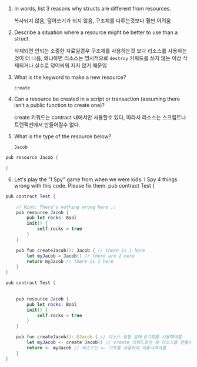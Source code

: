 

1. In words, list 3 reasons why structs are different from resources.

    복사되지 않음,
    덮어쓰기가 되지 않음,
    구조체를 다루는것보다 훨씬 어려움


2. Describe a situation where a resource might be better to use than a struct.

      삭제되면 안되는 소중한 자료일경우 구조체를 사용하는것 보다 리소스를 사용하는 것이 더 나음, 
      왜냐하면 리소스는 명시적으로 `destroy` 키워드를 쓰지 않는 이상 삭제되거나 실수로 덮어씌워 지지 않기 때문임


3. What is the keyword to make a new resource?

      `create`
  

4. Can a resource be created in a script or transaction (assuming there isn't a public function to create one)?

      create 키워드는 contract 내에서만 사용할수 있다, 따라서 리소스는 스크립트나 트랜잭션에서 만들어질수 없다.


5. What is the type of the resource below?
 
      `Jacob`
 
```swift
pub resource Jacob {

}
```



 

6. Let's play the "I Spy" game from when we were kids. I Spy 4 things wrong with this code. Please fix them.
pub contract Test {


```swift
pub contract Test {

    // Hint: There's nothing wrong here ;)
    pub resource Jacob {
        pub let rocks: Bool
        init() {
            self.rocks = true
        }
    }

    pub fun createJacob(): Jacob { // there is 1 here
        let myJacob = Jacob() // there are 2 here
        return myJacob // there is 1 here
    }
}
```





```swift
pub contract Test {

   
    pub resource Jacob {
        pub let rocks: Bool
        init() {
            self.rocks = true
        }
    }

    pub fun createJacob(): @Jacob { // 리소스 유형 앞에 @기호를 사용해야함
        let myJacob <- create Jacob() // create 키워드로만 새 리소스를 만들수 있고 리소스는 <- 기호를 사용하여 이동시켜야함
        return <- myJacob // 리소스는 <- 기호를 사용하여 이동시켜야함
    }
}
```
